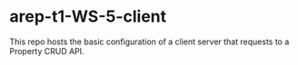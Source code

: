 # arep-t1-WS-5-client
This repo hosts the basic configuration of a client server that requests to a Property CRUD API.
